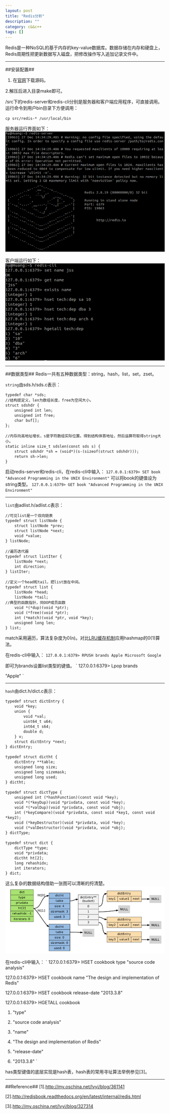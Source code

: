 ```yaml
---
layout: post
title: "Redis分析"
description: ""
category: c&&c++
tags: []
---
```


Redis是一种NoSQL的基于内存的key-value数据库。数据存储在内存和硬盘上，Redis周期性把更新数据写入磁盘，把修改操作写入追加记录文件中。

----------------------------------------------

##安装配置##
1. 在[官网](http://redis.io/download)下载源码。

2.解压后进入目录make即可。

/src下的redis-server和redis-cli分别是服务器和客户端应用程序，可直接调用。运行命令到用户bin目录下方便调用：

`cp src/redis-* /usr/local/bin`

服务器运行界面如下：
![图片](/assets/images/redis-1.png)

客户端运行如下：
![图片](/assets/images/redis-2.png)

-----------------------------------------------------

##数据类型##
Redis一共有五种数据类型：string，hash，list，set，zset。

`string`由sds.h/sds.c表示：

```
typedef char *sds;
//结构提定义，len为数组长度，free为空闲大小。
struct sdshdr {
    unsigned int len;
    unsigned int free;
    char buf[];
};

//内存向高地址增长，s是字符数组实际位置。得到结构体首地址，然后运算符取得string大小。
static inline size_t sdslen(const sds s) {
    struct sdshdr *sh = (void*)(s-(sizeof(struct sdshdr)));
    return sh->len;
}
```
启动redis-server和redis-cli，在redis-cli中输入：
`
127.0.0.1:6379> SET book "Advanced Programming in the UNIX Environment"
`
可以将book的键值设为string类型。
`
127.0.0.1:6379> GET book
"Advanced Programming in the UNIX Environment"
`

---------------------------------------
`list`由adlist.h/adlist.c表示：

```
//可见list是一个双向链表
typedef struct listNode {
    struct listNode *prev;
    struct listNode *next;
    void *value;
} listNode;

//遍历迭代器
typedef struct listIter {
    listNode *next;
    int direction;
} listIter;

//定义一个head和tail，把list放在中间。
typedef struct list {
    listNode *head;
    listNode *tail;
//典型的函数指针，同OOP成员函数
    void *(*dup)(void *ptr);
    void (*free)(void *ptr);
    int (*match)(void *ptr, void *key);
    unsigned long len;
} list;

```
match采用遍历，算法复杂度为0(n)。对比[LRU缓存机制](
http://tuzhii.com/2014/11/20/RCU/)应用hashmap的0(1)算法。

在redis-cli中输入：
`
127.0.0.1:6379> RPUSH brands Apple Microsoft Google
`

即可为brands设置list类型的键值。
`
127.0.0.1:6379> Lpop brands

"Apple"
`

------------------------------------------------
`hash`由dict.h/dict.c表示：

```
typedef struct dictEntry {
    void *key;
    union {
        void *val;
        uint64_t u64;
        int64_t s64;
        double d;
    } v;
    struct dictEntry *next;
} dictEntry;

typedef struct dictht {
    dictEntry **table;
    unsigned long size;
    unsigned long sizemask;
    unsigned long used;
} dictht;

typedef struct dictType {
    unsigned int (*hashFunction)(const void *key);
    void *(*keyDup)(void *privdata, const void *key);
    void *(*valDup)(void *privdata, const void *obj);
    int (*keyCompare)(void *privdata, const void *key1, const void *key2);
    void (*keyDestructor)(void *privdata, void *key);
    void (*valDestructor)(void *privdata, void *obj);
} dictType;

typedef struct dict {
    dictType *type;
    void *privdata;
    dictht ht[2];
    long rehashidx; 
    int iterators; 
} dict;
```
这么复杂的数据结构借助一张图可以清晰的捋清楚。
![图片](/assets/images/redis-3.png)

在redis-cli中输入：
`
127.0.0.1:6379> HSET cookbook type "source code analysis"

127.0.0.1:6379> HSET cookbook name "The design and implementation of Redis"

127.0.0.1:6379> HSET cookbook release-date "2013.3.8"

127.0.0.1:6379> HGETALL cookbook

1) "type"

2) "source code analysis"

3) "name"

4) "The design and implementation of Redis"

5) "release-date"

6) "2013.3.8"
`

has类型键值的底层实现是hash表，hash表的常用寻址算法举例参见[3]。

----------------------------------------------------

##Reference##
[1].http://my.oschina.net/lvyi/blog/361141

[2].http://redisbook.readthedocs.org/en/latest/internal/redis.html

[3].http://my.oschina.net/lvyi/blog/327314





